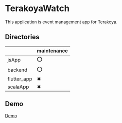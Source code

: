 # TerakoyaWatch

This application is event management app for Terakoya.

## Directories

|             | maintenance |
|-------------|-------------|
| jsApp       |      ⭕     |
| backend     |      ⭕     |
| flutter_app |      ✖　    |
| scalaApp    |      ✖      |

## Demo

[Demo](./demo/ezgif.com-video-to-gif.gif)
